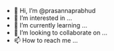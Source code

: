 - 👋 Hi, I’m @prasannaprabhud
- 👀 I’m interested in ...
- 🌱 I’m currently learning ...
- 💞️ I’m looking to collaborate on ...
- 📫 How to reach me ...

<!---
prasannaprabhud/prasannaprabhud is a ✨ special ✨ repository because its `README.md` (this file) appears on your GitHub profile.
You can click the Preview link to take a look at your changes.
--->
